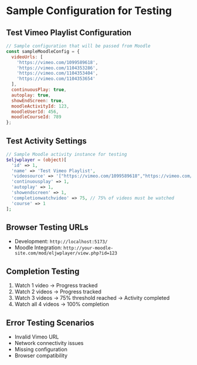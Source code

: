 # Sample Configuration for Testing

## Test Vimeo Playlist Configuration

```javascript
// Sample configuration that will be passed from Moodle
const sampleMoodleConfig = {
  videoUrls: [
    'https://vimeo.com/1099589618',
    'https://vimeo.com/1104353286', 
    'https://vimeo.com/1104353404',
    'https://vimeo.com/1104353654'
  ],
  continuousPlay: true,
  autoplay: true,
  showEndScreen: true,
  moodleActivityId: 123,
  moodleUserId: 456,
  moodleCourseId: 789
};
```

## Test Activity Settings

```php
// Sample Moodle activity instance for testing
$eljwplayer = (object)[
  'id' => 1,
  'name' => 'Test Vimeo Playlist',
  'videosource' => '["https://vimeo.com/1099589618","https://vimeo.com/1104353286","https://vimeo.com/1104353404","https://vimeo.com/1104353654"]',
  'continuousplay' => 1,
  'autoplay' => 1,
  'showendscreen' => 1,
  'completionwatchvideo' => 75, // 75% of videos must be watched
  'course' => 1
];
```

## Browser Testing URLs

- Development: `http://localhost:5173/`
- Moodle Integration: `http://your-moodle-site.com/mod/eljwplayer/view.php?id=123`

## Completion Testing

1. Watch 1 video → Progress tracked
2. Watch 2 videos → Progress tracked  
3. Watch 3 videos → 75% threshold reached → Activity completed
4. Watch all 4 videos → 100% completion

## Error Testing Scenarios

- Invalid Vimeo URL
- Network connectivity issues
- Missing configuration
- Browser compatibility